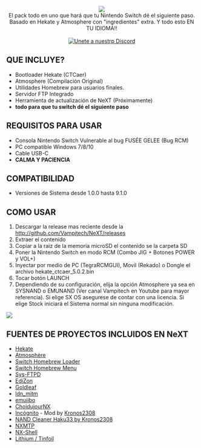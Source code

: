 <p align="center">
<a href="https://github.com/Vampitech/NeXT/releases">
<image src="https://user-images.githubusercontent.com/47399571/75834865-3e94d500-5d8b-11ea-8fdb-daaa8f48073b.jpg"></a>
<br>
El pack todo en uno que hará que tu Nintendo Switch dé el siguiente paso. Basado en Hekate y Atmosphere con "ingredientes" extra. Y todo esto EN TU IDIOMA!!
<br>
<br>
<a href="https://discorg.io/vampitech"><img src="https://discordapp.com/api/guilds/592180014783660043/embed.png?style=banner2" alt="Unete a nuestrp Discord"></a>
</p>

## QUE INCLUYE?
* Bootloader Hekate (CTCaer)
* Atmosphere (Compilación Original)
* Utilidades Homebrew para usuarios finales.
* Servidor FTP Integrado
* Herramienta de actualización de NeXT (Próximamente)
* **todo para que tu switch dé el siguiente paso**

## REQUISITOS PARA USAR
* Consola Nintendo Switch Vulnerable al bug FUSÉE GELEE (Bug RCM)
* PC compatible Windows 7/8/10
* Cable USB-C
* **CALMA Y PACIENCIA**

## COMPATIBILIDAD
* Versiones de Sistema desde 1.0.0 hasta 9.1.0

## COMO USAR
1. Descargar la release mas reciente desde la http://github.com/Vampitech/NeXT/releases
2. Extraer el contenido
3. Copiar a la raiz de la memoria microSD el contenido se la carpeta SD
5. Poner la Nintendo Switch en modo RCM (Combo JIG + Botones POWER y VOL+)
4. Inyectar por medio de PC (TegraRCMGUI), Movil (Rekado) o Dongle el archivo hekate_ctcaer_5.0.2.bin
5. Tocar botón LAUNCH
6. Dependiendo de su configuración, elija la opción Atmosphere ya sea en SYSNAND o EMUNAND (Ver canal Vampitech en Youtube para mayor referencia). Si elige SX OS asegurese de contar con una licencia. Si elige Stock iniciará el Sistema normal sin ninguna modificación.
<img src="https://user-images.githubusercontent.com/47399571/65682482-aac31e00-e020-11e9-8cfc-750413379f58.png">

## FUENTES DE PROYECTOS INCLUIDOS EN NeXT
* [Hekate](https://github.com/CTCaer/hekate)
* [Atmosphère](https://github.com/Atmosphere-NX/Atmosphere)
* [Switch Homebrew Loader](https://github.com/switchbrew/nx-hbloader)
* [Switch Homebrew Menu](https://github.com/switchbrew/nx-hbmenu)
* [Sys-FTPD](https://github.com/jakibaki/sys-ftpd)
* [EdiZon](https://github.com/thomasnet-mc/EdiZon)
* [Goldleaf](https://github.com/XorTroll/Goldleaf)
* [ldn_mitm](https://github.com/spacemeowx2/ldn_mitm)
* [emuiibo](https://github.com/XorTroll/emuiibo)
* [ChoidujourNX](https://switchtools.sshnuke.net/)
* [Incógnito](https://github.com/blawar/incognito) - Mod by [Kronos2308](https://github.com/StarDustCFW/incognito)
* [NAND Cleaner Haku33 by Kronos2308](https://github.com/StarDustCFW/Haku33)
* [NXMTP](https://github.com/liuervehc/nxmtp/)
* [NX-Shell](https://github.com/joel16/NX-Shell)
* [Lithium / Tinfoil](https://tinfoil.io)


